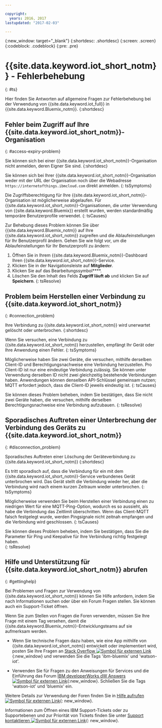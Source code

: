 ```yaml
---

copyright:
  years: 2016, 2017
lastupdated: "2017-02-03"

---
```


{:new_window: target="\_blank"}
{:shortdesc: .shortdesc}
{:screen: .screen}
{:codeblock: .codeblock}
{:pre: .pre}

# {{site.data.keyword.iot_short_notm}} - Fehlerbehebung
{: #ts}

Hier finden Sie Antworten auf allgemeine Fragen zur Fehlerbehebung bei der Verwendung von {{site.data.keyword.iot_full}} in {{site.data.keyword.Bluemix_notm}}.
{:shortdesc}

## Fehler beim Zugriff auf Ihre {{site.data.keyword.iot_short_notm}}-Organisation
{: #access-expiry-problem}

Sie können sich bei einer {{site.data.keyword.iot_short_notm}}-Organisation nicht anmelden, deren Eigner Sie sind.
{:shortdesc}

Sie können sich bei Ihrer {{site.data.keyword.iot_short_notm}}-Organisation weder mit der URL der Organisation noch über die Webadresse `https://internetofthings.ibmcloud.com` direkt anmelden.
{: tsSymptoms}

Die Zugriffsberechtigung für Ihre {{site.data.keyword.iot_short_notm}}-Organisation ist möglicherweise abgelaufen. Für {{site.data.keyword.iot_short_notm}}-Organisationen, die unter Verwendung von {{site.data.keyword.Bluemix}} erstellt wurden, werden standardmäßig temporäre Benutzerprofile verwendet.
{: tsCauses}

Zur Behebung dieses Problem können Sie über {{site.data.keyword.Bluemix_notm}} auf Ihre {{site.data.keyword.iot_short_notm}} zugreifen und die Ablaufeinstellungen für Ihr Benutzerprofil ändern. Gehen Sie wie folgt vor, um die Ablaufeinstellungen für Ihr Benutzerprofil zu ändern:

1. Öffnen Sie in Ihrem {{site.data.keyword.Bluemix_notm}}-Dashboard Ihren {{site.data.keyword.iot_short_notm}}-Service.
2. Klicken Sie in der Navigationsleiste auf **Mitglieder**.
3. Klicken Sie auf das Bearbeitungssymbol****.
4. Löschen Sie den Inhalt des Felds **Zugriff läuft ab** und klicken Sie auf **Speichern**.
{: tsResolve}

## Problem beim Herstellen einer Verbindung zu {{site.data.keyword.iot_short_notm}}
{: #connection_problem}

Ihre Verbindung zu {{site.data.keyword.iot_short_notm}} wird unerwartet gelöscht oder unterbrochen.
{:shortdesc}

Wenn Sie versuchen, eine Verbindung zu {{site.data.keyword.iot_short_notm}} herzustellen, empfängt Ihr Gerät oder Ihre Anwendung einen Fehler.
{: tsSymptoms}

Möglicherweise haben Sie zwei Geräte, die versuchen, mithilfe derselben Client-ID und Berechtigungsnachweise eine Verbindung herzustellen. Pro Client-ID ist nur eine eindeutige Verbindung zulässig. Sie können unter Verwendung derselben ID nicht zwei gleichzeitig bestehende Verbindungen haben. Anwendungen können denselben API-Schlüssel gemeinsam nutzen; MQTT erfordert jedoch, dass die Client-ID jeweils eindeutig ist.
{: tsCauses}

Sie können dieses Problem beheben, indem Sie bestätigen, dass Sie nicht zwei Geräte haben, die versuchen, mithilfe derselben Berechtigungsnachweise eine Verbindung aufzubauen.
{: tsResolve}

## Sporadisches Auftreten einer Unterbrechung der Verbindung des Geräts zu {{site.data.keyword.iot_short_notm}}
{: #disconnection_problem}

Sporadisches Auftreten einer Löschung der Geräteverbindung zu {{site.data.keyword.iot_short_notm}}
{:shortdesc}

Es tritt sporadisch auf, dass die Verbindung für ein mit dem {{site.data.keyword.iot_short_notm}}-Service verbundenes Gerät unterbrochen wird. Das Gerät stellt die Verbindung wieder her, aber die Verbindung wird nach einem kurzen Zeitraum wieder unterbrochen.
{: tsSymptoms}

Möglicherweise verwenden Sie beim Herstellen einer Verbindung einen zu niedrigen Wert für eine MQTT-Ping-Option, wodurch es so aussieht, als habe die Verbindung das Zeitlimit überschritten. Wenn das Client-MQTT falsch festgelegt wurde, werden Pingsignale nicht zeitnah empfangen und die Verbindung wird geschlossen.
{: tsCauses}

Sie können dieses Problem beheben, indem Sie bestätigen, dass Sie die Parameter für Ping und Keepalive für Ihre Verbindung richtig festgelegt haben.   
{: tsResolve}


## Hilfe und Unterstützung für {{site.data.keyword.iot_short_notm}} abrufen
{: #gettinghelp}

Bei Problemen und Fragen zur Verwendung von {{site.data.keyword.iot_short_notm}} können Sie Hilfe anfordern, indem Sie nach Informationen suchen oder über ein Forum Fragen stellen. Sie können auch ein Support-Ticket öffnen.

Wenn Sie zum Stellen von Fragen die Foren verwenden, müssen Sie Ihre Frage mit einem Tag versehen, damit die {{site.data.keyword.Bluemix_notm}}-Entwicklungsteams auf sie aufmerksam werden.

* Wenn Sie technische Fragen dazu haben, wie eine App mithilfe von {{site.data.keyword.iot_short_notm}} entwickelt oder implementiert wird, posten Sie Ihre Fragen an [Stack Overflow ![Symbol für externen Link](../../icons/launch-glyph.svg)](http://stackoverflow.com/search?q=watson-iot+ibm-bluemix){:new_window} und verwenden Sie die Tags 'ibm-bluemix' und 'watson-iot'.
<!--Insert the appropriate dW Answers tag for your service for <service_keyword> in URL below:  -->
* Verwenden Sie für Fragen zu den Anweisungen für Services und die Einführung das Forum [IBM developerWorks dW Answers ![Symbol für externen Link](../../icons/launch-glyph.svg)](https://developer.ibm.com/answers/topics/watson-iot/?smartspace=bluemix){:new_window}. Schließen Sie die Tags 'watson-iot' und 'bluemix' ein.

Weitere Details zur Verwendung der Foren finden Sie in [Hilfe aufrufen![Symbol für externen Link](../../icons/launch-glyph.svg)](https://www.{DomainName}/docs/support/index.html#getting-help){: new_window}.

Informationen zum Öffnen eines IBM Support-Tickets oder zu Supportebenen und zur Priorität von Tickets finden Sie unter [Support kontaktieren ![Symbol für externen Link](../../icons/launch-glyph.svg)](https://www.{DomainName}/docs/support/index.html#contacting-support){: new_window}.
